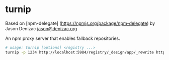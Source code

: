turnip
======
Based on [npm-delegate] (https://npmjs.org/package/npm-delegate) by Jason Denizac <jason@denizac.org>


An npm proxy server that enables fallback repositories.

```bash
# usage: turnip [options] <registry ...>
turnip -p 1234 http://localhost:5984/registry/_design/app/_rewrite http://registry.npmjs.org/
```

